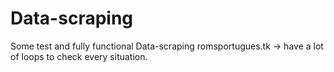 # Data-scraping
Some test and fully functional Data-scraping
romsportugues.tk -> have a lot of loops to check every situation.
